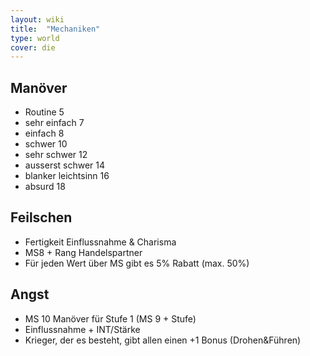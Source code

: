 ```yaml
---
layout: wiki
title:  "Mechaniken"
type: world
cover: die
---
```


## Manöver
- Routine 5
- sehr einfach 7
- einfach 8
- schwer 10
- sehr schwer 12
- ausserst schwer 14
- blanker leichtsinn 16
- absurd 18

## Feilschen
- Fertigkeit Einflussnahme & Charisma
- MS8 + Rang Handelspartner
- Für jeden Wert über MS gibt es 5% Rabatt (max. 50%)

## Angst
- MS 10 Manöver für Stufe 1 (MS 9 + Stufe)
- Einflussnahme + INT/Stärke
- Krieger, der es besteht, gibt allen einen +1 Bonus (Drohen&Führen)